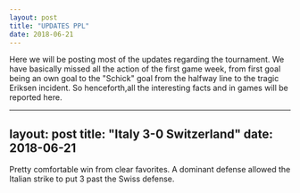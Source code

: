 ```yaml
---
layout: post
title: "UPDATES PPL"
date: 2018-06-21
---
```


Here we will be posting most of the updates regarding the tournament. We have basically missed all the action of the first game week, from first goal being an own goal to the "Schick" goal from the halfway line to the tragic Eriksen incident. So henceforth,all the interesting facts and in games will be reported here.


---
layout: post
title: "Italy 3-0 Switzerland"
date: 2018-06-21
---

Pretty comfortable win from clear favorites. A dominant defense allowed the Italian strike to put 3 past the Swiss defense.
